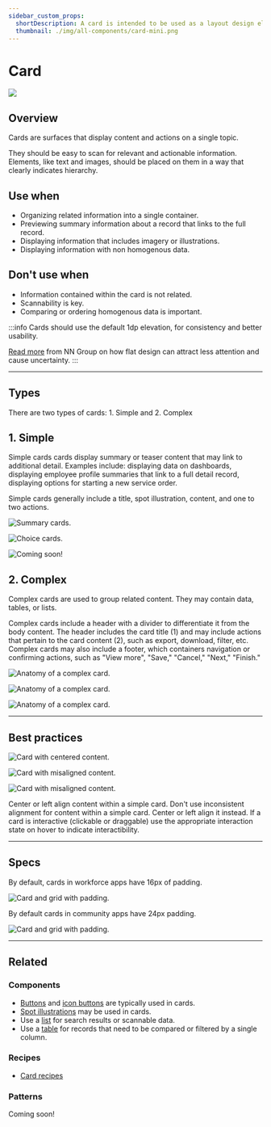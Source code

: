 ```yaml
---
sidebar_custom_props:
  shortDescription: A card is intended to be used as a layout design element to help group related content together into sections.
  thumbnail: ./img/all-components/card-mini.png
---
```


# Card

<ComponentVisual storybookUrl="https://forge.tylerdev.io/main/?path=/docs/components-card--docs">

![](./images/card.png)

</ComponentVisual>

## Overview

Cards are surfaces that display content and actions on a single topic.

They should be easy to scan for relevant and actionable information. Elements, like text and images, should be placed on them in a way that clearly indicates hierarchy.

## Use when

- Organizing related information into a single container.
- Previewing summary information about a record that links to the full record.
- Displaying information that includes imagery or illustrations. 
- Displaying information with non homogenous data. 

## Don't use when

- Information contained within the card is not related. 
- Scannability is key.
- Comparing or ordering homogenous data is important. 

:::info
Cards should use the default 1dp elevation, for consistency and better usability.

[Read more](https://www.nngroup.com/articles/flat-ui-less-attention-cause-uncertainty/) from NN Group on how flat design can attract less attention and cause uncertainty.
:::

---

## Types

There are two types of cards: 1. Simple and 2. Complex

## 1. Simple 

Simple cards cards display summary or teaser content that may link to additional detail. Examples include: displaying data on dashboards, displaying employee profile summaries that link to a full detail record, displaying options for starting a new service order. 

Simple cards generally include a title, spot illustration, content, and one to two actions.

<ImageBlock caption="Simple cards may be used provide summary information that navigates to a full detail record.">

![ Summary cards.](./images/dashboard-cards.png)

</ImageBlock>

<ImageBlock caption="Simple cards may be used to indicate choices in a guided process.">

![ Choice cards.](./images/selection-cards.png)

</ImageBlock>

<ImageBlock caption="Simple cards may be used on dashboards to provide summary data.">

![ Coming soon!](#)

</ImageBlock>

## 2. Complex 

Complex cards are used to group related content. They may contain data, tables, or lists. 

Complex cards include a header with a divider to differentiate it from the body content. The header includes the card title (1) and may include actions that pertain to the card content (2), such as export, download, filter, etc. Complex cards may also include a footer, which containers navigation or confirming actions, such as "View more", "Save," "Cancel," "Next," "Finish."

<ImageBlock caption="Complex cards are comprised of five parts." padded={false}>

![ Anatomy of a complex card.](./images/complex-card-anatomy.png)

</ImageBlock>

<ImageBlock padded={false}>

![ Anatomy of a complex card.](./images/complex-cards-1.png)

</ImageBlock>

<ImageBlock padded={false}>

![ Anatomy of a complex card.](./images/complex-cards-2.png)

</ImageBlock>

--- 

## Best practices 

<DoDontGrid>
  <DoDontRow>
  <DoDontImage>

![Card with centered content.](./images/card-align-do.png)

  </DoDontImage>
  <DoDontImage>

![Card with misaligned content.](./images/card-align-dont.png)

  </DoDontImage>
  <DoDontImage>

![Card with misaligned content.](./images/card-do-interaction.png)

  </DoDontImage>
  </DoDontRow>
  <DoDontRow>
    <DoDont type="do">Center or left align content within a simple card.</DoDont>
    <DoDont type="dont">Don't use inconsistent alignment for content within a simple card. Center or left align it instead.</DoDont>
    <DoDont type="caution">If a card is interactive (clickable or draggable) use the appropriate interaction state on hover to indicate interactibility.</DoDont>
  </DoDontRow>
</DoDontGrid>

---

## Specs

By default, cards in workforce apps have 16px of padding. 

<ImageBlock padded={false} caption="1. Cards in workforce apps have 16px of internal padding. <br>2. Default grid gutter is 16px in workforce apps.">

![ Card and grid with padding.](./images/workforce-padding.png)

</ImageBlock>

By default cards in community apps have 24px padding. 

<ImageBlock padded={false} caption="1. Cards in community apps have 24px of internal padding. <br>2. Default grid gutter is 24px in community apps.">

![ Card and grid with padding.](./images/community-padding.png)

</ImageBlock>

---

## Related

### Components
- [Buttons](/components/buttons/button) and [icon buttons](/components/buttons/icon-button) are typically used in cards.
- [Spot illustrations](/get-started/styles/illustrations/#spot-illustrations) may be used in cards. 
- Use a [list](/components/lists/list) for search results or scannable data. 
- Use a [table](/components/table/table) for records that need to be compared or filtered by a single column.

### Recipes

- [Card recipes](/recipes/card/generic)

### Patterns 

Coming soon!
